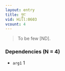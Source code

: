 ```yaml
---
layout: entry
title: ཉུང་
vid: Hill:0603
vcount: 4
---
```

> To be few [ND]\.


### Dependencies (N = 4)
* `arg1` 1
